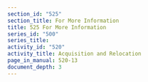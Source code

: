 ```yaml
---
section_id: "525"
section_title: For More Information
title: 525 For More Information
series_id: "500"
series_title: 
activity_id: "520"
activity_title: Acquisition and Relocation
page_in_manual: 520-13
document_depth: 3
---
```

